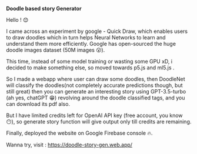 **Doodle based story Generator**

Hello ! 😊

I came across an experiment by google - Quick Draw, which enables users to draw doodles which in turn helps Neural Networks to learn and understand them more efficiently. Google has open-sourced the huge doodle images dataset (50M images 😮).

This time, instead of some model training or wasting some GPU xD, i decided to make something else, so moved towards p5.js and ml5.js .

So I made a webapp where user can draw some doodles, then DoodleNet will classify the doodles(not completely accurate predictions though, but still great) then you can generate an interesting story using GPT-3.5-turbo (ah yes, chatGPT 😁) revolving around the doodle classified tags, and you can download its pdf also.

But I have limited credits left for OpenAI API key (free account, you know 😶), so generate story function will give output only till credits are remaining.

Finally, deployed the website on Google Firebase console 🔥.

Wanna try, visit : https://doodle-story-gen.web.app/
